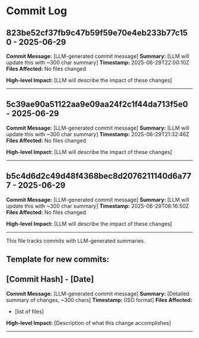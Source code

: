 # Commit Log


## 823be52cf37fb9c47b59f59e70e4eb233b77c150 - 2025-06-29
**Commit Message:** [LLM-generated commit message]
**Summary:** [LLM will update this with ~300 char summary]
**Timestamp:** 2025-06-29T22:00:10Z
**Files Affected:** 
No files changed

**High-level Impact:**
[LLM will describe the impact of these changes]

---

## 5c39ae90a51122aa9e09aa24f2c1f44da713f5e0 - 2025-06-29
**Commit Message:** [LLM-generated commit message]
**Summary:** [LLM will update this with ~300 char summary]
**Timestamp:** 2025-06-29T21:32:46Z
**Files Affected:** 
No files changed

**High-level Impact:**
[LLM will describe the impact of these changes]

---

## b5c4d6d2c49d48f4368bec8d2076211140d6a777 - 2025-06-29
**Commit Message:** [LLM-generated commit message]
**Summary:** [LLM will update this with ~300 char summary]
**Timestamp:** 2025-06-29T08:16:50Z
**Files Affected:** 
No files changed

**High-level Impact:**
[LLM will describe the impact of these changes]

---
This file tracks commits with LLM-generated summaries.

## Template for new commits:
## [Commit Hash] - [Date]
**Commit Message:** [LLM-generated commit message]
**Summary:** [Detailed summary of changes, ~300 chars]
**Timestamp:** [ISO format]
**Files Affected:** 
- [list of files]

**High-level Impact:**
[Description of what this change accomplishes]

---
